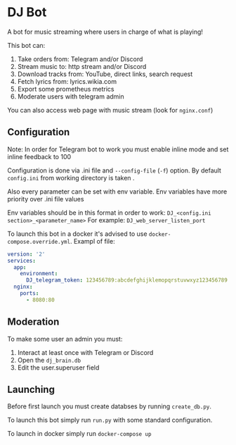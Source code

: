 # DJ Bot

A bot for music streaming where users in charge of what is playing!

This bot can:
1) Take orders from: Telegram and/or Discord
2) Stream music to: http stream and/or Discord
3) Download tracks from: YouTube, direct links, search request
4) Fetch lyrics from: lyrics.wikia.com
5) Export some prometheus metrics
6) Moderate users with telegram admin

You can also access web page with music stream (look for `nginx.conf`)

## Configuration

Note: In order for Telegram bot to work you must enable inline mode and set inline feedback to 100

Configuration is done via .ini file and `--config-file` (`-f`) option. 
By default `config.ini` from working directory is taken .

Also every parameter can be set with env variable. 
Env variables have more priority over .ini file values

Env variables should be in this format in order to work:
`DJ_<config.ini section>_<parameter_name>`
For example: `DJ_web_server_listen_port`

To launch this bot in a docker it's advised to use
`docker-compose.override.yml`. Exampl of file:
```yaml
version: '2'
services:
  app:
    environment:
      DJ_telegram_token: 123456789:abcdefghijklemopqrstuvwxyz123456789
  nginx:
    ports:
      - 8080:80
```

## Moderation

To make some user an admin you must:
1) Interact at least once with Telegram or Discord
2) Open the `dj_brain.db`
3) Edit the user.superuser field

## Launching

Before first launch you must create databses by running `create_db.py`.

To launch this bot simply run `run.py` with some standard configuration.

To launch in docker simply run `docker-compose up`
 
